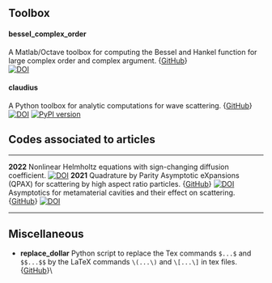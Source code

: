 ## Toolbox

#### bessel\_complex\_order

A Matlab/Octave toolbox for computing the Bessel and Hankel function for
large complex order and complex argument.
{[GitHub](https://github.com/zmoitier/bessel_complex_order)}\
[![DOI](https://zenodo.org/badge/477078224.svg)](https://zenodo.org/badge/latestdoi/477078224)

#### claudius

A Python toolbox for analytic computations for wave scattering.
{[GitHub](https://github.com/zmoitier/claudius)}\
[![DOI](https://zenodo.org/badge/301460191.svg)](https://zenodo.org/badge/latestdoi/301460191)
[![PyPI
version](https://badge.fury.io/py/claudius.svg)](https://badge.fury.io/py/claudius)

## Codes associated to articles

---------  ------------------------------------------------
__2022__   Nonlinear Helmholtz equations with sign-changing diffusion coefficient.
           [![DOI](https://zenodo.org/badge/DOI/10.5281/zenodo.5724477.svg)](https://doi.org/10.5281/zenodo.5724477)
__2021__   Quadrature by Parity Asymptotic eXpansions (QPAX) for scattering by high aspect ratio particles. {[GitHub](https://github.com/zmoitier/Scattering_BIE_QPAX)}
           [![DOI](https://zenodo.org/badge/DOI/10.5281/zenodo.4692601.svg)](https://doi.org/10.5281/zenodo.4692601)
           Asymptotics for metamaterial cavities and their effect on scattering. {[GitHub](https://github.com/zmoitier/Asymptotic_metacavity)}
           [![DOI](https://zenodo.org/badge/DOI/10.5281/zenodo.4716362.svg)](https://doi.org/10.5281/zenodo.4716362)
---------  ------------------------------------------------

## Miscellaneous

- __replace\_dollar__ Python script to replace the Tex commands `$...$`
and `$$...$$` by the LaTeX commands `\(...\)` and `\[...\]` in tex
files. {[GitHub](https://github.com/zmoitier/replace_dollar)}\

